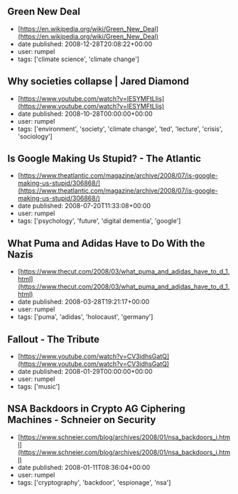 ## Green New Deal
 - [https://en.wikipedia.org/wiki/Green_New_Deal](https://en.wikipedia.org/wiki/Green_New_Deal)
 - date published: 2008-12-28T20:08:22+00:00
 - user: rumpel
 - tags: ['climate science', 'climate change']

## Why societies collapse | Jared Diamond
 - [https://www.youtube.com/watch?v=IESYMFtLIis](https://www.youtube.com/watch?v=IESYMFtLIis)
 - date published: 2008-10-28T00:00:00+00:00
 - user: rumpel
 - tags: ['environment', 'society', 'climate change', 'ted', 'lecture', 'crisis', 'sociology']

## Is Google Making Us Stupid? - The Atlantic
 - [https://www.theatlantic.com/magazine/archive/2008/07/is-google-making-us-stupid/306868/](https://www.theatlantic.com/magazine/archive/2008/07/is-google-making-us-stupid/306868/)
 - date published: 2008-07-20T11:33:08+00:00
 - user: rumpel
 - tags: ['psychology', 'future', 'digital dementia', 'google']

## What Puma and Adidas Have to Do With the Nazis
 - [https://www.thecut.com/2008/03/what_puma_and_adidas_have_to_d_1.html](https://www.thecut.com/2008/03/what_puma_and_adidas_have_to_d_1.html)
 - date published: 2008-03-28T19:21:17+00:00
 - user: rumpel
 - tags: ['puma', 'adidas', 'holocaust', 'germany']

## Fallout - The Tribute
 - [https://www.youtube.com/watch?v=CV3idhsGatQ](https://www.youtube.com/watch?v=CV3idhsGatQ)
 - date published: 2008-01-29T00:00:00+00:00
 - user: rumpel
 - tags: ['music']

## NSA Backdoors in Crypto AG Ciphering Machines - Schneier on Security
 - [https://www.schneier.com/blog/archives/2008/01/nsa_backdoors_i.html](https://www.schneier.com/blog/archives/2008/01/nsa_backdoors_i.html)
 - date published: 2008-01-11T08:36:04+00:00
 - user: rumpel
 - tags: ['cryptography', 'backdoor', 'espionage', 'nsa']


